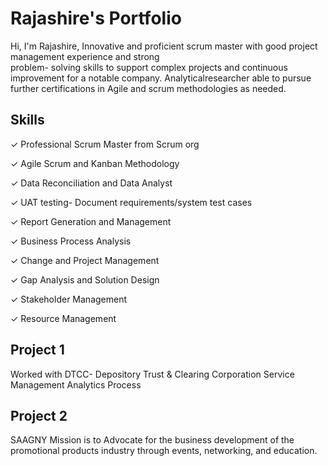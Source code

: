 # Rajashire's Portfolio

Hi, I'm Rajashire, Innovative and proficient scrum master with good project management experience and strong             
problem- solving skills to support complex projects and continuous improvement for a notable 
company. Analyticalresearcher able to pursue further certifications in Agile and scrum
methodologies as needed.

## Skills
✓ Professional Scrum Master from Scrum org 

✓ Agile Scrum and Kanban Methodology

✓ Data Reconciliation and Data Analyst

✓ UAT testing- Document requirements/system test cases

✓ Report Generation and Management

✓ Business Process Analysis

✓ Change and Project Management

✓ Gap Analysis and Solution Design

✓ Stakeholder Management

✓ Resource Management

## Project 1
Worked with DTCC- Depository Trust & Clearing Corporation Service Management 
Analytics Process

## Project 2
SAAGNY Mission is to Advocate for the business development of the promotional products industry 
through events, networking, and education.






